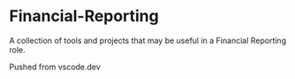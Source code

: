 # Financial-Reporting
A collection of tools and projects that may be useful in a Financial Reporting role. 

Pushed from vscode.dev